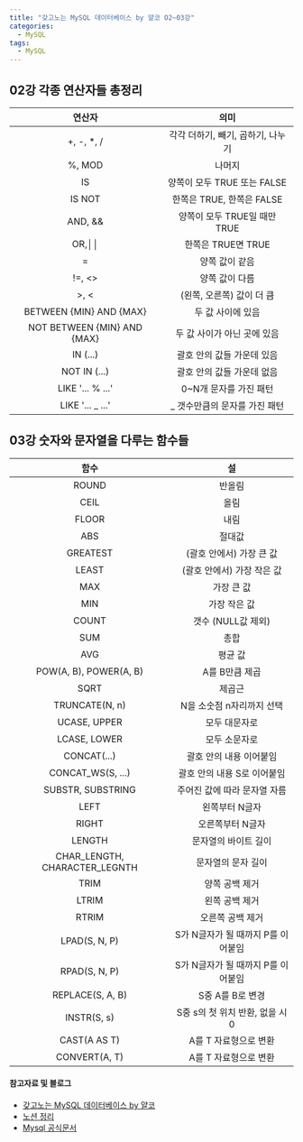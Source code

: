 ```yaml
---
title: "갖고노는 MySQL 데이터베이스 by 얄코 O2~03강"
categories:
  - MySQL
tags:
  - MySQL 
---
```

## 02강 각종 연산자들 총정리 

|연산자|의미|
|:---:|:--:|
|+, -, *, /|각각 더하기, 빼기, 곱하기, 나누기|
|%, MOD|나머지|
|IS|양쪽이 모두 TRUE 또는 FALSE|
|IS NOT	|한쪽은 TRUE, 한쪽은 FALSE|
|AND, &&|양쪽이 모두 TRUE일 때만 TRUE|
|OR,││ |한쪽은 TRUE면 TRUE|
|=|양쪽 값이 같음|
|!=, <>|양쪽 값이 다름|
|>, <|(왼쪽, 오른쪽) 값이 더 큼|
|BETWEEN {MIN} AND {MAX}|두 값 사이에 있음|
|NOT BETWEEN {MIN} AND {MAX}|두 값 사이가 아닌 곳에 있음|
|IN (...)|괄호 안의 값들 가운데 있음|
|NOT IN (...)|괄호 안의 값들 가운데 없음|
|LIKE '... % ...'|0~N개 문자를 가진 패턴|
|LIKE '... _ ...'|_ 갯수만큼의 문자를 가진 패턴|

## 03강 숫자와 문자열을 다루는 함수들 

|함수|설|
|:---:|:--:|
|ROUND|반올림|
|CEIL|올림|
|FLOOR|내림|
|ABS|절대값|
|GREATEST|(괄호 안에서) 가장 큰 값|
|LEAST|(괄호 안에서) 가장 작은 값|
|MAX|가장 큰 값|
|MIN|가장 작은 값|
|COUNT|갯수 (NULL값 제외)|
|SUM|총합|
|AVG|평균 값|
|POW(A, B), POWER(A, B)|A를 B만큼 제곱|
|SQRT|제곱근|
|TRUNCATE(N, n)	|N을 소숫점 n자리까지 선택|
|UCASE, UPPER	|모두 대문자로|
|LCASE, LOWER	|모두 소문자로|
|CONCAT(...)|	괄호 안의 내용 이어붙임|
|CONCAT_WS(S, ...)	|	괄호 안의 내용 S로 이어붙임|
|SUBSTR, SUBSTRING	|주어진 값에 따라 문자열 자름|
|LEFT|왼쪽부터 N글자|
|RIGHT|오른쪽부터 N글자|
|LENGTH|문자열의 바이트 길이|
|CHAR_LENGTH, CHARACTER_LEGNTH|문자열의 문자 길이|
|TRIM|양쪽 공백 제거|
|LTRIM|왼쪽 공백 제거|
|RTRIM|오른쪽 공백 제거|
|LPAD(S, N, P)|S가 N글자가 될 때까지 P를 이어붙임|
|RPAD(S, N, P)|S가 N글자가 될 때까지 P를 이어붙임|
|REPLACE(S, A, B)|S중 A를 B로 변경|
|INSTR(S, s)|S중 s의 첫 위치 반환, 없을 시 0|
|CAST(A AS T)|A를 T 자료형으로 변환|
|CONVERT(A, T)|A를 T 자료형으로 변환|


#### 참고자료 및 블로그  
- [갖고노는 MySQL 데이터베이스 by 얄코](https://www.inflearn.com/course/%EC%96%84%EC%BD%94-%EB%A7%88%EC%9D%B4%EC%97%90%EC%8A%A4%ED%81%90%EC%97%98/dashboard)  
- [노션 정리](https://thrilling-repair-f14.notion.site/Mysql-b41b943305fa44bf99b6e581f1910413) 
- [Mysql 공식문서](https://dev.mysql.com/doc/refman/8.0/en/string-functions.html)



